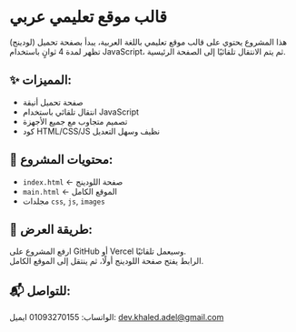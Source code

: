 # قالب موقع تعليمي عربي

هذا المشروع يحتوي على قالب موقع تعليمي باللغة العربية، يبدأ بصفحة تحميل (لودينج) تظهر لمدة 4 ثوانٍ باستخدام JavaScript، ثم يتم الانتقال تلقائيًا إلى الصفحة الرئيسية.

## ✨ المميزات:
- صفحة تحميل أنيقة
- انتقال تلقائي باستخدام JavaScript
- تصميم متجاوب مع جميع الأجهزة
- كود HTML/CSS/JS نظيف وسهل التعديل

## 📁 محتويات المشروع:
- `index.html` ← صفحة اللودينج
- `main.html` ← الموقع الكامل
- مجلدات `css`, `js`, `images`

## 🚀 طريقة العرض:
ارفع المشروع على GitHub أو Vercel وسيعمل تلقائيًا.  
الرابط يفتح صفحة اللودينج أولًا، ثم ينتقل إلى الموقع الكامل.

## 📬 للتواصل:
الواتساب: 01093270155
ايميل: dev.khaled.adel@gmail.com
